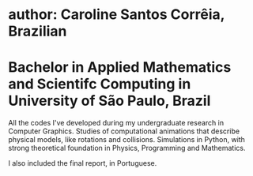 # author: Caroline Santos Corrêia, Brazilian 
# Bachelor in Applied Mathematics and Scientifc Computing in University of São Paulo, Brazil

All the codes I've developed during my undergraduate research in Computer Graphics. Studies of computational animations that describe physical models, like rotations and collisions.
Simulations in Python, with strong theoretical foundation in Physics, Programming and Mathematics.

I also included the final report, in Portuguese.
